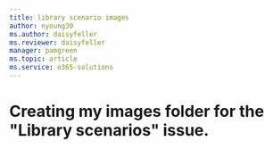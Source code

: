 ```yaml
---
title: library scenario images
author: nyoung30
ms.author: daisyfeller
ms.reviewer: daisyfeller
manager: pamgreen
ms.topic: article
ms.service: o365-solutions
---
```

# Creating my images folder for the "Library scenarios" issue.
